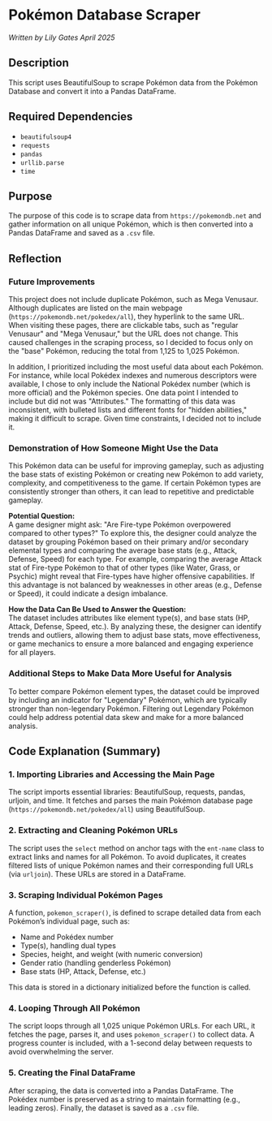 # Pokémon Database Scraper
*Written by Lily Gates* 
*April 2025*

## Description
This script uses BeautifulSoup to scrape Pokémon data from the Pokémon Database and convert it into a Pandas DataFrame.

## Required Dependencies
- `beautifulsoup4`
- `requests`
- `pandas`
- `urllib.parse`
- `time`

## Purpose
The purpose of this code is to scrape data from `https://pokemondb.net` and gather information on all unique Pokémon, which is then converted into a Pandas DataFrame and saved as a `.csv` file.

## Reflection

### Future Improvements
This project does not include duplicate Pokémon, such as Mega Venusaur. Although duplicates are listed on the main webpage (`https://pokemondb.net/pokedex/all`), they hyperlink to the same URL. When visiting these pages, there are clickable tabs, such as "regular Venusaur" and "Mega Venusaur," but the URL does not change. This caused challenges in the scraping process, so I decided to focus only on the "base" Pokémon, reducing the total from 1,125 to 1,025 Pokémon.

In addition, I prioritized including the most useful data about each Pokémon. For instance, while local Pokédex indexes and numerous descriptors were available, I chose to only include the National Pokédex number (which is more official) and the Pokémon species. One data point I intended to include but did not was "Attributes." The formatting of this data was inconsistent, with bulleted lists and different fonts for "hidden abilities," making it difficult to scrape. Given time constraints, I decided not to include it.

### Demonstration of How Someone Might Use the Data
This Pokémon data can be useful for improving gameplay, such as adjusting the base stats of existing Pokémon or creating new Pokémon to add variety, complexity, and competitiveness to the game. If certain Pokémon types are consistently stronger than others, it can lead to repetitive and predictable gameplay.

**Potential Question:**  
A game designer might ask: "Are Fire-type Pokémon overpowered compared to other types?" To explore this, the designer could analyze the dataset by grouping Pokémon based on their primary and/or secondary elemental types and comparing the average base stats (e.g., Attack, Defense, Speed) for each type. For example, comparing the average Attack stat of Fire-type Pokémon to that of other types (like Water, Grass, or Psychic) might reveal that Fire-types have higher offensive capabilities. If this advantage is not balanced by weaknesses in other areas (e.g., Defense or Speed), it could indicate a design imbalance.

**How the Data Can Be Used to Answer the Question:**  
The dataset includes attributes like element type(s), and base stats (HP, Attack, Defense, Speed, etc.). By analyzing these, the designer can identify trends and outliers, allowing them to adjust base stats, move effectiveness, or game mechanics to ensure a more balanced and engaging experience for all players.

### Additional Steps to Make Data More Useful for Analysis
To better compare Pokémon element types, the dataset could be improved by including an indicator for "Legendary" Pokémon, which are typically stronger than non-legendary Pokémon. Filtering out Legendary Pokémon could help address potential data skew and make for a more balanced analysis.

## Code Explanation (Summary)

### 1. Importing Libraries and Accessing the Main Page
The script imports essential libraries: BeautifulSoup, requests, pandas, urljoin, and time. It fetches and parses the main Pokémon database page (`https://pokemondb.net/pokedex/all`) using BeautifulSoup.

### 2. Extracting and Cleaning Pokémon URLs
The script uses the `select` method on anchor tags with the `ent-name` class to extract links and names for all Pokémon. To avoid duplicates, it creates filtered lists of unique Pokémon names and their corresponding full URLs (via `urljoin`). These URLs are stored in a DataFrame.

### 3. Scraping Individual Pokémon Pages
A function, `pokemon_scraper()`, is defined to scrape detailed data from each Pokémon’s individual page, such as:
- Name and Pokédex number
- Type(s), handling dual types
- Species, height, and weight (with numeric conversion)
- Gender ratio (handling genderless Pokémon)
- Base stats (HP, Attack, Defense, etc.)

This data is stored in a dictionary initialized before the function is called.

### 4. Looping Through All Pokémon
The script loops through all 1,025 unique Pokémon URLs. For each URL, it fetches the page, parses it, and uses `pokemon_scraper()` to collect data. A progress counter is included, with a 1-second delay between requests to avoid overwhelming the server.

### 5. Creating the Final DataFrame
After scraping, the data is converted into a Pandas DataFrame. The Pokédex number is preserved as a string to maintain formatting (e.g., leading zeros). Finally, the dataset is saved as a `.csv` file.
